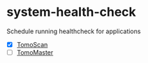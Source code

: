 # system-health-check

Schedule running healthcheck for applications
- [x] [TomoScan](https://tomoscan.io)
- [ ] [TomoMaster](https://master.tomochain.com)
